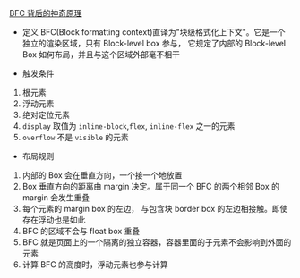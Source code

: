 [BFC 背后的神奇原理](http://www.cnblogs.com/lhb25/p/inside-block-formatting-ontext.html)

- 定义
  BFC(Block formatting context)直译为"块级格式化上下文"。它是一个独立的渲染区域，只有 Block-level box 参与， 它规定了内部的 Block-level Box 如何布局，并且与这个区域外部毫不相干

- 触发条件

1. 根元素
2. 浮动元素
3. 绝对定位元素
4. `display` 取值为 `inline-block`,`flex`, `inline-flex` 之一的元素
5. `overflow` 不是 `visible` 的元素

- 布局规则

1. 内部的 Box 会在垂直方向，一个接一个地放置
2. Box 垂直方向的距离由 margin 决定。属于同一个 BFC 的两个相邻 Box 的 margin 会发生重叠
3. 每个元素的 margin box 的左边， 与包含块 border box 的左边相接触。即使存在浮动也是如此
4. BFC 的区域不会与 float box 重叠
5. BFC 就是页面上的一个隔离的独立容器，容器里面的子元素不会影响到外面的元素
6. 计算 BFC 的高度时，浮动元素也参与计算
